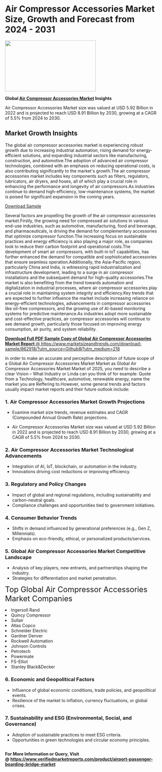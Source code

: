 <H1>Air Compressor Accessories Market Size, Growth and Forecast from 2024 - 2031</H1><img class="aligncenter size-medium wp-image-584254" src="https://thirdeyenews.in/wp-content/uploads/2024/09/Global-Market-Research-300x168.jpeg" alt="" width="300" height="168" /><p><strong>Global&nbsp;<a href="https://www.marketsizeandtrends.com/download-sample/862918/?utm_source=Github8j?utm_medium=218">Air Compressor Accessories Market</a> Insights</strong></p><p>Air Compressor Accessories Market size was valued at USD 5.92 Billion in 2022 and is projected to reach USD 8.91 Billion by 2030, growing at a CAGR of 5.5% from 2024 to 2030.</p><p><h2>Market Growth Insights</h2> <p>The global air compressor accessories market is experiencing robust growth due to increasing industrial automation, rising demand for energy-efficient solutions, and expanding industrial sectors like manufacturing, construction, and automotive.The adoption of advanced air compressor technologies, combined with an emphasis on reducing operational costs, is also contributing significantly to the market's growth.The air compressor accessories market includes key components such as filters, regulators, lubricators, air dryers, and hoses, all of which play a crucial role in enhancing the performance and longevity of air compressors.As industries continue to demand high-efficiency, low-maintenance systems, the market is poised for significant expansion in the coming years.</p> <p><a href="#">Download Sample</a></p> <p>Several factors are propelling the growth of the air compressor accessories market.Firstly, the growing need for compressed air solutions in various end-use industries, such as automotive, manufacturing, food and beverage, and pharmaceuticals, is driving the demand for complementary accessories that optimize compressor function.The increasing focus on sustainable practices and energy efficiency is also playing a major role, as companies look to reduce their carbon footprint and operational costs.The development of smart air compressors, with built-in IoT capabilities, has further enhanced the demand for compatible and sophisticated accessories that ensure seamless operation.Additionally, the Asia-Pacific region, particularly China and India, is witnessing rapid industrialization and infrastructure development, leading to a surge in air compressor installations and the subsequent demand for high-quality accessories.The market is also benefiting from the trend towards automation and digitalization in industrial processes, where air compressor accessories play a crucial role in maintaining system integrity and efficiency.Key trends that are expected to further influence the market include increasing reliance on energy-efficient technologies, advancements in compressor accessories like oil-free compressors, and the growing use of AI-based monitoring systems for predictive maintenance.As industries adopt more sustainable and cost-effective practices, air compressor accessories will continue to see demand growth, particularly those focused on improving energy consumption, air purity, and system reliability.</p> <p><a href="#"></p><p><span class=""><strong>Download Full PDF Sample Copy of Global Air Compressor Accessories Market Report</strong> @ <a href="https://www.marketsizeandtrends.com/download-sample/862918/?utm_source=Github8j?utm_medium=218" target="_blank">https://www.marketsizeandtrends.com/download-sample/862918/?utm_source=Github8j?utm_medium=218</a></span></p><p>In order to make an accurate and perceptive description of future scope of a Global&nbsp;Air Compressor Accessories Market Market as Global&nbsp;Air Compressor Accessories Market Market of 2025, you need to describe a clear Vision &ndash; What Industry or Linda can you think of for example: Quote from a Technology, healthcare, automotive, renewable energy, name the market you are Reffering to.However, some general trends and factors usually impact market reports and their future outlook include:</p><h3>1.&nbsp;<strong>Air Compressor Accessories Market Growth Projections</strong></h3><ul><li>Examine market size trends, revenue estimates and CAGR (Compounded Annual Growth Rate) projections.</li><li><p>Air Compressor Accessories Market size was valued at USD 5.92 Billion in 2022 and is projected to reach USD 8.91 Billion by 2030, growing at a CAGR of 5.5% from 2024 to 2030.</p></li></ul><h3>2.&nbsp;<strong>Air Compressor Accessories Market Technological Advancements</strong></h3><ul><li>Integration of AI, IoT, blockchain, or automation in the industry.</li><li>Innovations driving cost reductions or improving efficiency.</li></ul><h3>3.&nbsp;<strong>Regulatory and Policy Changes</strong></h3><ul><li>Impact of global and regional regulations, including sustainability and carbon-neutral goals.</li><li>Compliance challenges and opportunities tied to government initiatives.</li></ul><h3>4.&nbsp;<strong>Consumer Behavior Trends</strong></h3><ul><li>Shifts in demand influenced by generational preferences (e.g., Gen Z, Millennials).</li><li>Emphasis on eco-friendly, ethical, or personalized products/services.</li></ul><h3>5.&nbsp;<strong>Global Air Compressor Accessories Market Competitive Landscape</strong></h3><ul><li>Analysis of key players, new entrants, and partnerships shaping the industry.</li><li>Strategies for differentiation and market penetration.</li></ul><p data-pm-slice="1 1 []"><span style="color: inherit; font-family: inherit; font-size: 25px;">Top Global Air Compressor Accessories Market Companies</span></p><div class="" data-test-id=""><p><li>Ingersoll Rand</li><li> Quincy Compressor</li><li> Sullair</li><li> Atlas Copco</li><li> Schneider Electric</li><li> Gardner Denver</li><li> Rockwell Automation</li><li> Johnson Controls</li><li> Petrotech</li><li> Powermate</li><li> FS-Elliot</li><li> Stanley Black&Decker</li></p></div><h3>6.&nbsp;<strong>Economic and Geopolitical Factors</strong></h3><ul><li>Influence of global economic conditions, trade policies, and geopolitical events.</li><li>Resilience of the market to inflation, currency fluctuations, or global crises.</li></ul><h3>7.&nbsp;<strong>Sustainability and ESG (Environmental, Social, and Governance)</strong></h3><ul><li>Adoption of sustainable practices to meet ESG criteria.</li><li>Opportunities in green technologies and circular economy principles.</li></ul><h2><strong style="font-size: 14px;">For More Information or Query, Visit @&nbsp;</strong><a style="background-color: #ffffff; font-size: 14px;" href="https://www.marketsizeandtrends.com/report/air-compressor-accessories-market/" target="_blank">https://www.verifiedmarketreports.com/product/airport-passenger-boarding-bridge-market</a></h2>